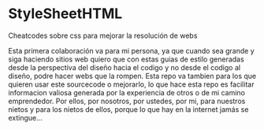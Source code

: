 # StyleSheetHTML
Cheatcodes sobre css para mejorar la resolución de webs 

Esta primera colaboración va para mi persona, ya que cuando sea grande y siga haciendo sitios web quiero que con estas
guias de estilo generadas desde la perspectiva del diseño hacia el codigo y no desde el codigo al diseño, podre hacer webs que
la rompen. Esta repo va tambien para los que quieren usar este sourcecode o mejorarlo, lo que hace esta repo es facilitar
informacion valiosa generada por la experiencia de otros o de mi camino emprendedor. 
Por ellos, por nosotros, por ustedes, por mi, para nuestros nietos y para los nietos de ellos, porque lo que hay en la internet
jamás se extingue…
